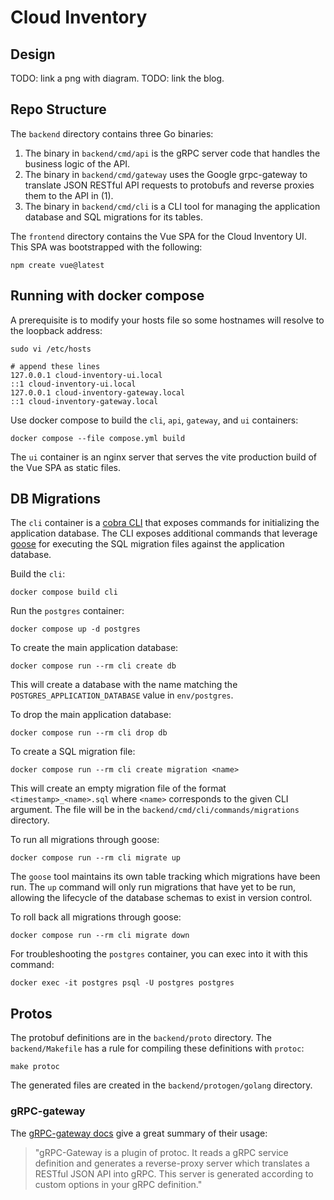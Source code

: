 # Cloud Inventory

## Design

TODO: link a png with diagram.
TODO: link the blog.

## Repo Structure

The `backend` directory contains three Go binaries:

1. The binary in `backend/cmd/api` is the gRPC server code that handles the business logic of the API.
2. The binary in `backend/cmd/gateway` uses the Google grpc-gateway to translate JSON RESTful API requests to protobufs and reverse proxies them to the API in (1).
3. The binary in `backend/cmd/cli` is a CLI tool for managing the application database and SQL migrations for its tables.

The `frontend` directory contains the Vue SPA for the Cloud Inventory UI. This SPA was bootstrapped with the following:

```
npm create vue@latest
```

## Running with docker compose

A prerequisite is to modify your hosts file so some hostnames will resolve to the loopback address:

```
sudo vi /etc/hosts

# append these lines
127.0.0.1 cloud-inventory-ui.local
::1 cloud-inventory-ui.local
127.0.0.1 cloud-inventory-gateway.local
::1 cloud-inventory-gateway.local
```

Use docker compose to build the `cli`, `api`, `gateway`, and `ui` containers:

```
docker compose --file compose.yml build
```

The `ui` container is an nginx server that serves the vite production build of the Vue SPA as static files.

## DB Migrations

The `cli` container is a [cobra CLI](https://github.com/spf13/cobra) that exposes commands for initializing the application database. The CLI exposes additional commands that leverage [goose](https://github.com/pressly/goose) for executing the SQL migration files against the application database.

Build the `cli`:

```
docker compose build cli
```

Run the `postgres` container:

```
docker compose up -d postgres
```

To create the main application database:

```
docker compose run --rm cli create db
```

This will create a database with the name matching the `POSTGRES_APPLICATION_DATABASE` value in `env/postgres`.

To drop the main application database:

```
docker compose run --rm cli drop db
```

To create a SQL migration file:

```
docker compose run --rm cli create migration <name>
```

This will create an empty migration file of the format `<timestamp>_<name>.sql` where `<name>` corresponds to the given CLI argument. The file will be in the `backend/cmd/cli/commands/migrations` directory.

To run all migrations through goose:

```
docker compose run --rm cli migrate up
```

The `goose` tool maintains its own table tracking which migrations have been run. The `up` command will only run migrations that have yet to be run, allowing the lifecycle of the database schemas to exist in version control.

To roll back all migrations through goose:

```
docker compose run --rm cli migrate down
```

For troubleshooting the `postgres` container, you can exec into it with this command:

```
docker exec -it postgres psql -U postgres postgres
```

## Protos

The protobuf definitions are in the `backend/proto` directory. The `backend/Makefile` has a rule for compiling these definitions with `protoc`:

```
make protoc
```

The generated files are created in the `backend/protogen/golang` directory.

### gRPC-gateway

The [gRPC-gateway docs](https://grpc-ecosystem.github.io/grpc-gateway/) give a great summary of their usage:
> "gRPC-Gateway is a plugin of protoc. It reads a gRPC service definition and generates a reverse-proxy server which translates a RESTful JSON API into gRPC. This server is generated according to custom options in your gRPC definition."
